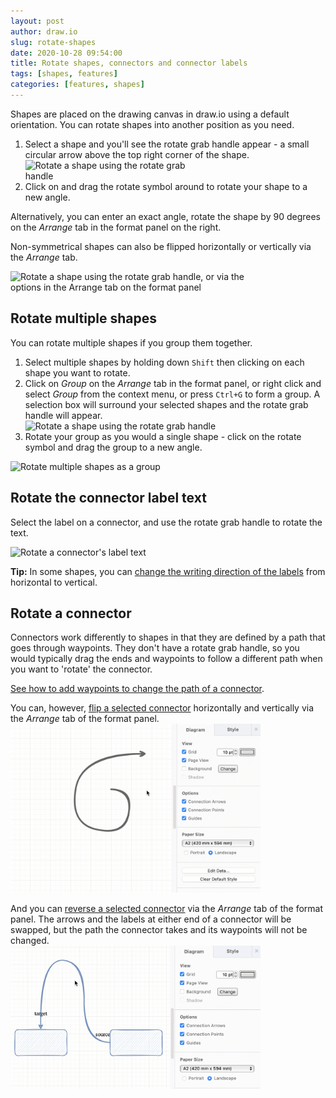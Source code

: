 ```yaml
---
layout: post
author: draw.io
slug: rotate-shapes
date: 2020-10-28 09:54:00
title: Rotate shapes, connectors and connector labels
tags: [shapes, features]
categories: [features, shapes]
---
```


Shapes are placed on the drawing canvas in draw.io using a default orientation. You can rotate shapes into another position as you need.

1. Select a shape and you'll see the rotate grab handle appear - a small circular arrow above the top right corner of the shape.
<br /><img src="/assets/img/blog/rotate.png" style="width=100%;max-width:300px;height:auto;" alt="Rotate a shape using the rotate grab handle">
2. Click on and drag the rotate symbol around to rotate your shape to a new angle.

Alternatively, you can enter an exact angle, rotate the shape by 90 degrees on the _Arrange_ tab in the format panel on the right.

Non-symmetrical shapes can also be flipped horizontally or vertically via the _Arrange_ tab.

<img src="/assets/img/blog/rotate.gif" style="width=100%;max-width:400px;height:auto;" alt="Rotate a shape using the rotate grab handle, or via the options in the Arrange tab on the format panel">

## Rotate multiple shapes

You can rotate multiple shapes if you group them together.

1. Select multiple shapes by holding down ``Shift`` then clicking on each shape you want to rotate.
2. Click on _Group_ on the _Arrange_ tab in the format panel, or right click and select _Group_ from the context menu, or press ``Ctrl+G`` to form a group. A selection box will surround your selected shapes and the rotate grab handle will appear.
<br /><img src="/assets/img/blog/arrange-tab-group-shapes.png" style="width=100%;max-width:500px;height:auto;" alt="Rotate a shape using the rotate grab handle">
3. Rotate your group as you would a single shape - click on the rotate symbol and drag the group to a new angle.

<img src="/assets/img/blog/rotate-group.gif" style="width=100%;max-width:400px;height:auto;" alt="Rotate multiple shapes as a group">

## Rotate the connector label text

Select the label on a connector, and use the rotate grab handle to rotate the text.

<img src="/assets/img/blog/rotate-connector-label.png" style="width=100%;max-width:400px;height:auto;" alt="Rotate a connector's label text">

**Tip:** In some shapes, you can [change the writing direction of the labels](/doc/faq/writing-direction-change.html) from horizontal to vertical.

## Rotate a connector

Connectors work differently to shapes in that they are defined by a path that goes through waypoints. They don't have a rotate grab handle, so you would typically drag the ends and waypoints to follow a different path when you want to 'rotate' the connector.

[See how to add waypoints to change the path of a connector](/blog/waypoints-connectors.html).

You can, however, [flip a selected connector](/doc/faq/connector-flip.html) horizontally and vertically via the _Arrange_ tab of the format panel.
<br /><img src="/assets/img/blog/connector-flip.gif" style="width=100%;max-width:400px;height:auto;" alt="Flip a connector horizontally or vertically via the Arrange tab of the format panel">

And you can [reverse a selected connector](/doc/faq/connector-reverse.html) via the _Arrange_ tab of the format panel. The arrows and the labels at either end of a connector will be swapped, but the path the connector takes and its waypoints will not be changed.
<br /><img src="/assets/img/blog/connector-reverse.gif" style="width=100%;max-width:400px;height:auto;" alt="Reverse a connector via the Arrange tab of the format panel">